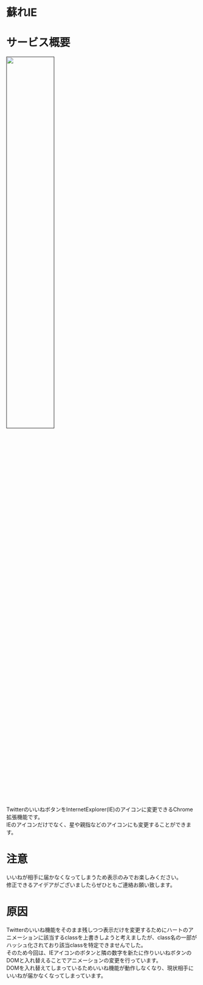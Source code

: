 # 蘇れIE



# サービス概要

<a href="">
  <img width="50%" src="https://user-images.githubusercontent.com/72296262/156385768-09ada52c-d355-4377-b06f-48eb16b3cb24.gif" />
</a>


TwitterのいいねボタンをInternetExplorer(IE)のアイコンに変更できるChrome拡張機能です。  
IEのアイコンだけでなく、星や親指などのアイコンにも変更することができます。

# 注意

いいねが相手に届かなくなってしまうため表示のみでお楽しみください。  
修正できるアイデアがございましたらぜひともご連絡お願い致します。

# 原因

Twitterのいいね機能をそのまま残しつつ表示だけを変更するためにハートのアニメーションに該当するclassを上書きしようと考えましたが、class名の一部がハッシュ化されており該当classを特定できませんでした。  
そのため今回は、IEアイコンのボタンと隣の数字を新たに作りいいねボタンのDOMと入れ替えることでアニメーションの変更を行っています。  
DOMを入れ替えてしまっているためいいね機能が動作しなくなり、現状相手にいいねが届かなくなってしまっています。
